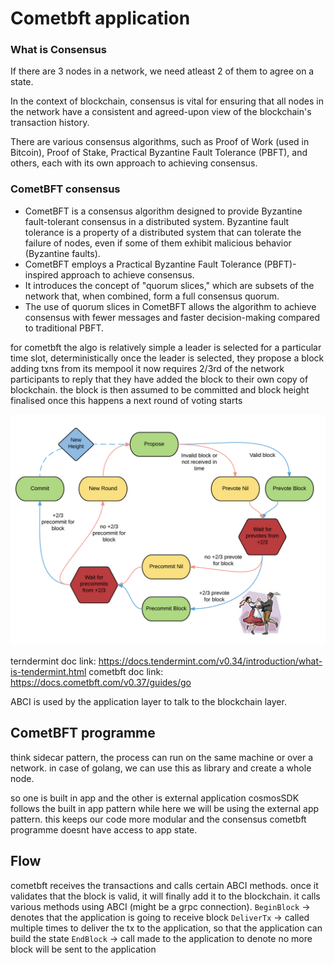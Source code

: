 # Cometbft application

### What is Consensus

If there are 3 nodes in a network, we need atleast 2 of them to agree on a state.

In the context of blockchain, consensus is vital for ensuring that all nodes in the network have a consistent and agreed-upon view of the blockchain's transaction history.

There are various consensus algorithms, such as Proof of Work (used in Bitcoin), Proof of Stake, Practical Byzantine Fault Tolerance (PBFT), and others, each with its own approach to achieving consensus.

### CometBFT consensus

- CometBFT is a consensus algorithm designed to provide Byzantine fault-tolerant consensus in a distributed system.
Byzantine fault tolerance is a property of a distributed system that can tolerate the failure of nodes, even if some of them exhibit malicious behavior (Byzantine faults).
- CometBFT employs a Practical Byzantine Fault Tolerance (PBFT)-inspired approach to achieve consensus.
- It introduces the concept of "quorum slices," which are subsets of the network that, when combined, form a full consensus quorum.
- The use of quorum slices in CometBFT allows the algorithm to achieve consensus with fewer messages and faster decision-making compared to traditional PBFT.

for cometbft the algo is relatively simple
a leader is selected for a particular time slot, deterministically
once the leader is selected, they propose a block adding txns from its mempool
it now requires 2/3rd of the network participants to reply that they have added the block to their own copy of blockchain.
the block is then assumed to be committed and block height finalised
once this happens a next round of voting starts

![Tendermint consensus](tendermint_consensus.png)

terndermint doc link: https://docs.tendermint.com/v0.34/introduction/what-is-tendermint.html
cometbft doc link: https://docs.cometbft.com/v0.37/guides/go

ABCI is used by the application layer to talk to the blockchain layer.

## CometBFT programme

think sidecar pattern, the process can run on the same machine or over a network.
in case of golang, we can use this as library and create a whole node.

so one is built in app and the other is external application
cosmosSDK follows the built in app pattern while here we will be using the external app pattern.
this keeps our code more modular and the consensus cometbft programme doesnt have access to app state.

## Flow

cometbft receives the transactions and calls certain ABCI methods.
once it validates that the block is valid, it will finally add it to the blockchain.
it calls various methods using ABCI (might be a grpc connection).
`BeginBlock` -> denotes that the application is going to receive block
`DeliverTx` -> called multiple times to deliver the tx to the application, so that the application can build the state
`EndBlock` -> call made to the application to denote no more block will be sent to the application